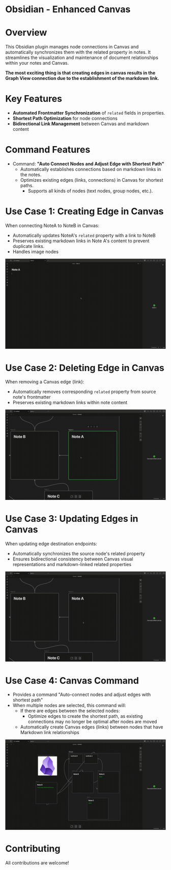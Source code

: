 # Obsidian - Enhanced Canvas
# Overview

This Obsidian plugin manages node connections in Canvas and automatically synchronizes them with the related property in notes. It streamlines the visualization and maintenance of document relationships within your notes and Canvas.

**The most exciting thing is that creating edges in canvas results in the Graph View connection due to the establishment of the markdown link.**

# Key Features

- **Automated Frontmatter Synchronization** of `related` fields in properties.
- **Shortest Path Optimization** for node connections
- **Bidirectional Link Management** between Canvas and markdown content

# Command Features

- Command: **"Auto Connect Nodes and Adjust Edge with Shortest Path"**
    - Automatically establishes connections based on markdown links in the notes.
    - Optimizes existing edges (links, connections) in Canvas for shortest paths.
	    - Supports all kinds of nodes (text nodes, group nodes, etc.).

# Use Case 1: Creating Edge in Canvas

When connecting NoteA to NoteB in Canvas:
- Automatically updates NoteA's `related` property with a link to NoteB
- Preserves existing markdown links in Note A's content to prevent duplicate links.
- Handles image nodes

![Creating Edge in Canvas](./CreatingEdge.gif)

# Use Case 2: Deleting Edge in Canvas

When removing a Canvas edge (link):
- Automatically removes corresponding `related` property from source note's frontmatter
- Preserves existing markdown links within note content

![Deleting Edge in Canvas](./DeletingEdge.gif)

# Use Case 3: Updating Edges in Canvas

When updating edge destination endpoints:
- Automatically synchronizes the source node's related property
- Ensures bidirectional consistency between Canvas visual representations and markdown-linked related properties

![Updating Edges in Canvas](./UpdatingEdge.gif)

# Use Case 4: Canvas Command

- Provides a command "Auto-connect nodes and adjust edges with shortest path"
- When multiple nodes are selected, this command will:
    - If there are edges between the selected nodes:
        - Optimize edges to create the shortest path, as existing connections may no longer be optimal after nodes are moved
    - Automatically create Canvas edges (links) between nodes that have Markdown link relationships

![Command Usage](./CommandUsage.gif)


# Contributing

All contributions are welcome! 